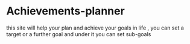# Achievements-planner
this site will help your plan and achieve your goals in life , you can set a target or a further goal and under it you can set sub-goals
